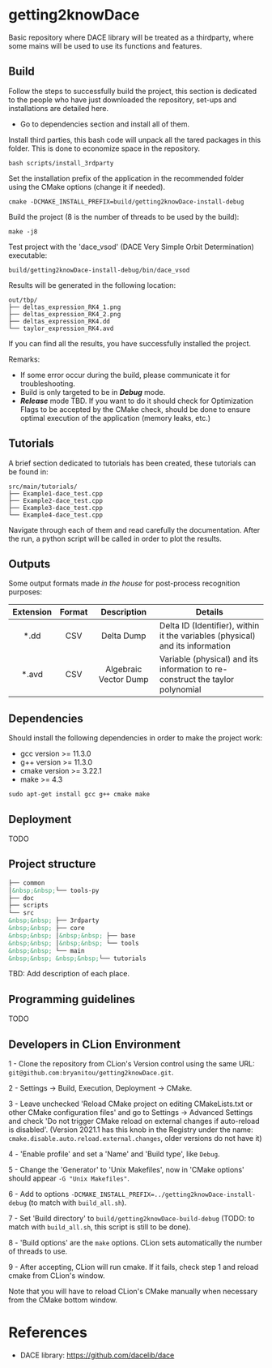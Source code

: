 # getting2knowDace
Basic repository where DACE library will be treated as a thirdparty, where some mains will be used to use its functions and features.

## Build

Follow the steps to successfully build the project, this section is dedicated to the people
who have just downloaded the repository, set-ups and installations are detailed here.

- Go to dependencies section and install all of them.

Install third parties, this bash code will unpack all the tared packages in this folder. This is 
done to economize space in the repository.
```shell
bash scripts/install_3rdparty
```

Set the installation prefix of the application in the recommended folder using the CMake options 
(change it if needed).
```shell
cmake -DCMAKE_INSTALL_PREFIX=build/getting2knowDace-install-debug
```

Build the project (8 is the number of threads to be used by the build):
```shell
make -j8
```

Test project with the 'dace_vsod' (DACE Very Simple Orbit Determination) executable:
```shell
build/getting2knowDace-install-debug/bin/dace_vsod
```
Results will be generated in the following location:
```tree
out/tbp/  
├── deltas_expression_RK4_1.png  
├── deltas_expression_RK4_2.png  
├── deltas_expression_RK4.dd  
└── taylor_expression_RK4.avd  
```
If you can find all the results, you have successfully installed the project.


Remarks:

- If some error occur during the build, please communicate it for troubleshooting.
- Build is only targeted to be in **_Debug_** mode.
- **_Release_** mode TBD. If you want to do it should check for Optimization Flags to be accepted 
by the CMake check, should be done to ensure optimal execution of the application (memory leaks, etc.)
## Tutorials

A brief section dedicated to tutorials has been created, these tutorials can be found in:

```tree
src/main/tutorials/  
├── Example1-dace_test.cpp  
├── Example2-dace_test.cpp  
├── Example3-dace_test.cpp  
└── Example4-dace_test.cpp  
```

Navigate through each of them and read carefully the documentation. After the run, a python 
script will be called in order to plot the results.

## Outputs

Some output formats made _in the house_ for post-process recognition purposes:

| Extension | Format |      Description      | Details                                                                       |
|:---------:|:------:|:---------------------:|-------------------------------------------------------------------------------|
|   *.dd    |  CSV   |      Delta Dump       | Delta ID (Identifier), within it the variables (physical) and its information |
|   *.avd   |  CSV   | Algebraic Vector Dump | Variable (physical) and its information to re-construct the taylor polynomial |


## Dependencies

Should install the following dependencies in order to make the project work:

- gcc version >= 11.3.0
- g++ version >= 11.3.0
- cmake version >= 3.22.1
- make >= 4.3

```shell
sudo apt-get install gcc g++ cmake make
```

## Deployment

TODO

## Project structure

```html
├── common  
│&nbsp;&nbsp;└── tools-py  
├── doc  
├── scripts  
└── src  
&nbsp;&nbsp; ├── 3rdparty  
&nbsp;&nbsp; ├── core  
&nbsp;&nbsp; │&nbsp;&nbsp; ├── base  
&nbsp;&nbsp; │&nbsp;&nbsp; └── tools  
&nbsp;&nbsp; └── main  
&nbsp;&nbsp; &nbsp;&nbsp;└── tutorials
```
TBD: Add description of each place.

## Programming guidelines

TODO

## Developers in CLion Environment

1 - Clone the repository from CLion's Version control using the same URL:
`git@github.com:bryanitou/getting2knowDace.git`.

2 - Settings -> Build, Execution, Deployment -> CMake.

3 - Leave unchecked 'Reload CMake project on editing CMakeLists.txt or other CMake configuration files' and go to
Settings -> Advanced Settings and check 'Do not trigger CMake reload on external changes if auto-reload is disabled'.
(Version 2021.1 has this knob in the Registry under the name: `cmake.disable.auto.reload.external.changes`, older
versions do not have it)

4 - 'Enable profile' and set a 'Name' and 'Build type', like `Debug`.

5 - Change the 'Generator' to 'Unix Makefiles', now in 'CMake options' should appear `-G "Unix Makefiles"`.

6 - Add to options `-DCMAKE_INSTALL_PREFIX=../getting2knowDace-install-debug` (to match with `build_all.sh`).

7 - Set 'Build directory' to `build/getting2knowDace-build-debug` (TODO: to match with `build_all.sh`, this
script is still to be done).

8 - 'Build options' are the `make` options. CLion sets automatically the number of threads to use.

9 - After accepting, CLion will run cmake. If it fails, check step 1 and reload cmake from CLion's window.

Note that you will have to reload CLion's CMake manually when necessary from the CMake bottom window.

# References

- DACE library: https://github.com/dacelib/dace
